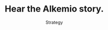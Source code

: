 ---
meta_title: "Audio Book"
title: "Hear the Alkemio story."
subtitle: "Strategy"
description: "It is important that our stakeholder know our story and understand why we do what we do."
---